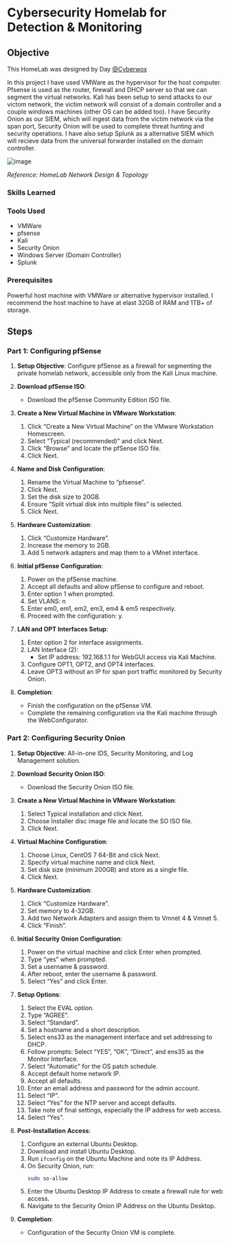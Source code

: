 # Cybersecurity Homelab for Detection & Monitoring

## Objective

This HomeLab was designed by Day [@Cyberwox](https://cyberwoxacademy.com/)

In this project I have used VMWare as the hypervisor for the host computer. Pfsense is used as the router, firewall and DHCP server so that we can segment the virtual networks. Kali has been setup to send attacks to our victom network, the victim network will consist of a domain controller and a couple windows machines (other OS can be added too). I have Security Onion as our SIEM, which will ingest data from the victim network via the span port, Security Onion will be used to complete threat hunting and security operations. I have also setup Splunk as a alternative SIEM which will recieve data from the universal forwarder installed on the domain controller.



![image](https://github.com/user-attachments/assets/8406140f-6445-4ae7-a803-72a7c5e3d1dc)

_Reference: HomeLab Network Design & Topology_



### Skills Learned


### Tools Used

- VMWare
- pfsense
- Kali
- Security Onion
- Windows Server (Domain Controller)
- Splunk

### Prerequisites 
Powerful host machine with VMWare or alternative hypervisor installed. I recommend the host machine to have at elast 32GB of RAM and 1TB+ of storage.

## Steps


### Part 1: Configuring pfSense

1. **Setup Objective**: Configure pfSense as a firewall for segmenting the private homelab network, accessible only from the Kali Linux machine.

2. **Download pfSense ISO**:
    - Download the pfSense Community Edition ISO file.

3. **Create a New Virtual Machine in VMware Workstation**:
    1. Click “Create a New Virtual Machine” on the VMware Workstation Homescreen.
    2. Select “Typical (recommended)” and click Next.
    3. Click “Browse” and locate the pfSense ISO file.
    4. Click Next.

4. **Name and Disk Configuration**:
    1. Rename the Virtual Machine to “pfsense”.
    2. Click Next.
    3. Set the disk size to 20GB.
    4. Ensure “Split virtual disk into multiple files” is selected.
    5. Click Next.

5. **Hardware Customization**:
    1. Click “Customize Hardware”.
    2. Increase the memory to 2GB.
    3. Add 5 network adapters and map them to a VMnet interface.

6. **Initial pfSense Configuration**:
    1. Power on the pfSense machine.
    2. Accept all defaults and allow pfSense to configure and reboot.
    3. Enter option 1 when prompted.
    4. Set VLANS: n
    5. Enter em0, em1, em2, em3, em4 & em5 respectively.
    6. Proceed with the configuration: y.

7. **LAN and OPT Interfaces Setup**:
    1. Enter option 2 for interface assignments.
    2. LAN Interface (2):
        - Set IP address: 192.168.1.1 for WebGUI access via Kali Machine.
    3. Configure OPT1, OPT2, and OPT4 interfaces.
    4. Leave OPT3 without an IP for span port traffic monitored by Security Onion.

8. **Completion**:
    - Finish the configuration on the pfSense VM.
    - Complete the remaining configuration via the Kali machine through the WebConfigurator.


### Part 2: Configuring Security Onion

1. **Setup Objective**: All-in-one IDS, Security Monitoring, and Log Management solution.

2. **Download Security Onion ISO**:
    - Download the Security Onion ISO file.

3. **Create a New Virtual Machine in VMware Workstation**:
    1. Select Typical installation and click Next.
    2. Choose Installer disc image file and locate the SO ISO file.
    3. Click Next.

4. **Virtual Machine Configuration**:
    1. Choose Linux, CentOS 7 64-Bit and click Next.
    2. Specify virtual machine name and click Next.
    3. Set disk size (minimum 200GB) and store as a single file.
    4. Click Next.

5. **Hardware Customization**:
    1. Click “Customize Hardware”.
    2. Set memory to 4-32GB.
    3. Add two Network Adapters and assign them to Vmnet 4 & Vmnet 5.
    4. Click “Finish”.

6. **Initial Security Onion Configuration**:
    1. Power on the virtual machine and click Enter when prompted.
    2. Type “yes” when prompted.
    3. Set a username & password.
    4. After reboot, enter the username & password.
    5. Select “Yes” and click Enter.

7. **Setup Options**:
    1. Select the EVAL option.
    2. Type “AGREE”.
    3. Select “Standard”.
    4. Set a hostname and a short description.
    5. Select ens33 as the management interface and set addressing to DHCP.
    6. Follow prompts: Select “YES”, “OK”, “Direct”, and ens35 as the Monitor Interface.
    7. Select “Automatic” for the OS patch schedule.
    8. Accept default home network IP.
    9. Accept all defaults.
    10. Enter an email address and password for the admin account.
    11. Select “IP”.
    12. Select “Yes” for the NTP server and accept defaults.
    13. Take note of final settings, especially the IP address for web access.
    14. Select “Yes”.

8. **Post-Installation Access**:
    1. Configure an external Ubuntu Desktop.
    2. Download and install Ubuntu Desktop.
    3. Run `ifconfig` on the Ubuntu Machine and note its IP Address.
    4. On Security Onion, run:
        ```sh
        sudo so-allow
        ```
    5. Enter the Ubuntu Desktop IP Address to create a firewall rule for web access.
    6. Navigate to the Security Onion IP Address on the Ubuntu Desktop.

9. **Completion**:
    - Configuration of the Security Onion VM is complete.

